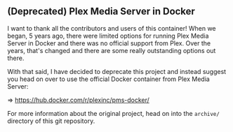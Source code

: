 (Deprecated) Plex Media Server in Docker
---

I want to thank all the contributors and users of this container! When we began, 5 years ago, there
were limited options for running Plex Media Server in Docker and there was no official support from Plex. 
Over the years, that's changed and there are some really outstanding options out there.

With that said, I have decided to deprecate this project and instead suggest you head on over to use the
official Docker container from Plex Media Server:

 => https://hub.docker.com/r/plexinc/pms-docker/


For more information about the original project, head on into the `archive/` directory of this git repository.
